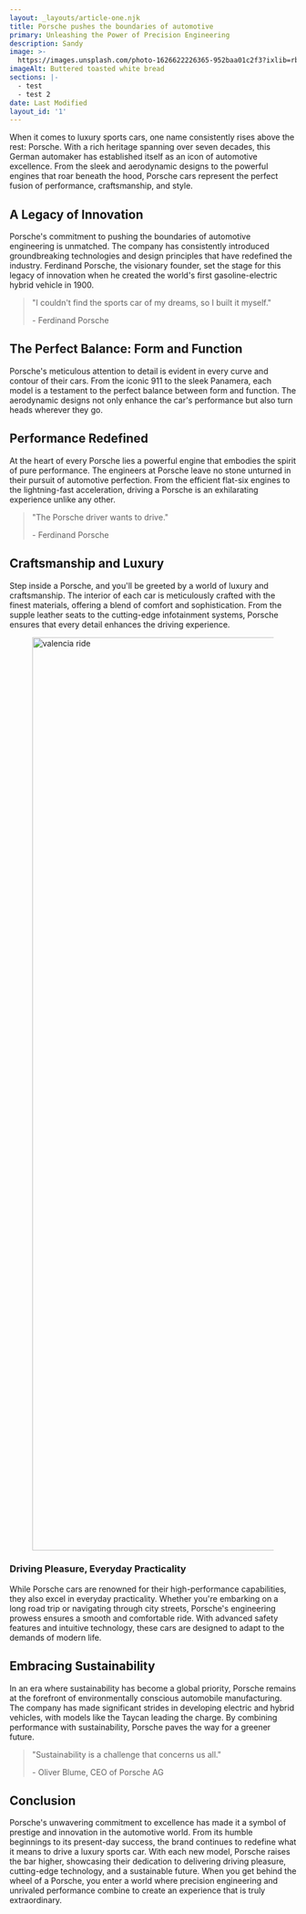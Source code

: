 ```yaml
---
layout: _layouts/article-one.njk
title: Porsche pushes the boundaries of automotive
primary: Unleashing the Power of Precision Engineering
description: Sandy
image: >-
  https://images.unsplash.com/photo-1626622226365-952baa01c2f3?ixlib=rb-4.0.3&ixid=M3wxMjA3fDB8MHxwaG90by1wYWdlfHx8fGVufDB8fHx8fA%3D%3D&auto=format&fit=crop&w=1470&q=80
imageAlt: Buttered toasted white bread
sections: |-
  - test
  - test 2
date: Last Modified
layout_id: '1'
---
```


<p class="dropcap">When it comes to luxury sports cars, one name consistently rises above the rest: Porsche. With a rich heritage spanning over seven decades, this German automaker has established itself as an icon of automotive excellence. From the sleek and aerodynamic designs to the powerful engines that roar beneath the hood, Porsche cars represent the perfect fusion of performance, craftsmanship, and style.</p>

## A Legacy of Innovation

Porsche's commitment to pushing the boundaries of automotive engineering is unmatched. The company has consistently introduced groundbreaking technologies and design principles that have redefined the industry. Ferdinand Porsche, the visionary founder, set the stage for this legacy of innovation when he created the world's first gasoline-electric hybrid vehicle in 1900.

> "I couldn't find the sports car of my dreams, so I built it myself."
    <figcaption>- Ferdinand Porsche</figcaption>

## The Perfect Balance: Form and Function

Porsche's meticulous attention to detail is evident in every curve and contour of their cars. From the iconic 911 to the sleek Panamera, each model is a testament to the perfect balance between form and function. The aerodynamic designs not only enhance the car's performance but also turn heads wherever they go.

## Performance Redefined

At the heart of every Porsche lies a powerful engine that embodies the spirit of pure performance. The engineers at Porsche leave no stone unturned in their pursuit of automotive perfection. From the efficient flat-six engines to the lightning-fast acceleration, driving a Porsche is an exhilarating experience unlike any other.

> "The Porsche driver wants to drive."
    <figcaption>- Ferdinand Porsche</figcaption>

##  Craftsmanship and Luxury

Step inside a Porsche, and you'll be greeted by a world of luxury and craftsmanship. The interior of each car is meticulously crafted with the finest materials, offering a blend of comfort and sophistication. From the supple leather seats to the cutting-edge infotainment systems, Porsche ensures that every detail enhances the driving experience.

<figure class="post__image post__image--medium">
<img src="https://images.unsplash.com/photo-1565128446913-4433ca388a53?ixlib=rb-4.0.3&ixid=M3wxMjA3fDB8MHxwaG90by1wYWdlfHx8fGVufDB8fHx8fA%3D%3D&auto=format&fit=crop&w=1329&q=80" width="2800" height="1600" alt="valencia ride" loading="lazy">
</figure>

### Driving Pleasure, Everyday Practicality

While Porsche cars are renowned for their high-performance capabilities, they also excel in everyday practicality. Whether you're embarking on a long road trip or navigating through city streets, Porsche's engineering prowess ensures a smooth and comfortable ride. With advanced safety features and intuitive technology, these cars are designed to adapt to the demands of modern life.

## Embracing Sustainability

In an era where sustainability has become a global priority, Porsche remains at the forefront of environmentally conscious automobile manufacturing. The company has made significant strides in developing electric and hybrid vehicles, with models like the Taycan leading the charge. By combining performance with sustainability, Porsche paves the way for a greener future.

> "Sustainability is a challenge that concerns us all."
    <figcaption>- Oliver Blume, CEO of Porsche AG </figcaption>

## Conclusion

Porsche's unwavering commitment to excellence has made it a symbol of prestige and innovation in the automotive world. From its humble beginnings to its present-day success, the brand continues to redefine what it means to drive a luxury sports car. With each new model, Porsche raises the bar higher, showcasing their dedication to delivering driving pleasure, cutting-edge technology, and a sustainable future. When you get behind the wheel of a Porsche, you enter a world where precision engineering and unrivaled performance combine to create an experience that is truly extraordinary.
   
